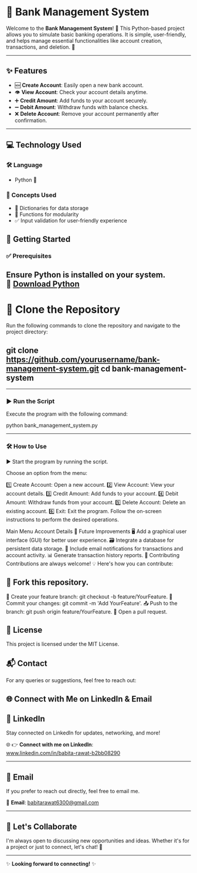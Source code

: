 # 🏦 Bank Management System

Welcome to the **Bank Management System**! 🎉 This Python-based project allows you to simulate basic banking operations. It is simple, user-friendly, and helps manage essential functionalities like account creation, transactions, and deletion. 🚀

---

## ✨ Features  

- 🆕 **Create Account**: Easily open a new bank account.  
- 👁️ **View Account**: Check your account details anytime.  
- ➕ **Credit Amount**: Add funds to your account securely.  
- ➖ **Debit Amount**: Withdraw funds with balance checks.  
- ❌ **Delete Account**: Remove your account permanently after confirmation.  

---

## 💻 Technology Used  

### 🛠️ Language
- Python 🐍  

### 🔑 Concepts Used
- 📂 Dictionaries for data storage  
- 🔄 Functions for modularity  
- ✅ Input validation for user-friendly experience  



## 🚀 Getting Started

### ✅ Prerequisites  
Ensure Python is installed on your system.  
🔗 [Download Python](https://www.python.org/downloads/)  
 --- 
# 🛒 Clone the Repository  
Run the following commands to clone the repository and navigate to the project directory:  

git clone https://github.com/yourusername/bank-management-system.git
cd bank-management-system 
---

---
### ▶️ Run the Script
Execute the program with the following command:

python bank_management_system.py

--- 
### 🛠️ How to Use
▶️ Start the program by running the script.

Choose an option from the menu:

1️⃣ Create Account: Open a new account.
2️⃣ View Account: View your account details.
3️⃣ Credit Amount: Add funds to your account.
4️⃣ Debit Amount: Withdraw funds from your account.
5️⃣ Delete Account: Delete an existing account.
6️⃣ Exit: Exit the program.
Follow the on-screen instructions to perform the desired operations.


Main Menu	Account Details
🌟 Future Improvements
🖥️ Add a graphical user interface (GUI) for better user experience.
🗃️ Integrate a database for persistent data storage.
📧 Include email notifications for transactions and account activity.
📊 Generate transaction history reports.
🤝 Contributing
Contributions are always welcome! 💡 Here's how you can contribute:

## 🍴 Fork this repository.
🔧 Create your feature branch: git checkout -b feature/YourFeature.
📝 Commit your changes: git commit -m 'Add YourFeature'.
📤 Push to the branch: git push origin feature/YourFeature.
📨 Open a pull request.


## 📜 License
This project is licensed under the MIT License.

## 📬 Contact
For any queries or suggestions, feel free to reach out:

## 🌐 Connect with Me on LinkedIn & Email

## 🔗 **LinkedIn**

Stay connected on LinkedIn for updates, networking, and more!


🌐
👉 **Connect with me on LinkedIn**:   
www.linkedin.com/in/babita-rawat-b2bb08290


---

## 📧 **Email**

If you prefer to reach out directly, feel free to email me.

📩 **Email**: babitarawat6300@gmail.com

---

## 💬 **Let's Collaborate**

I'm always open to discussing new opportunities and ideas. Whether it's for a project or just to connect, let's chat! 🚀

---

✨ **Looking forward to connecting!** ✨

